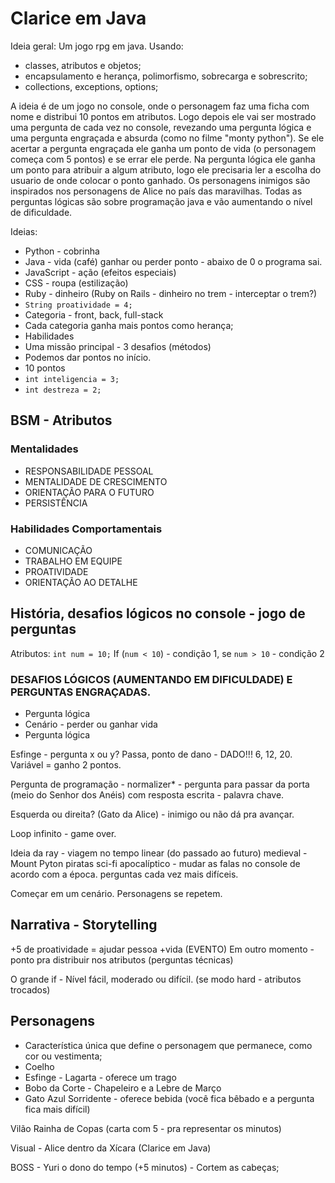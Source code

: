 # Clarice em Java
Ideia geral: 
Um jogo rpg em java. Usando:
* classes, atributos e objetos; 
* encapsulamento e herança, polimorfismo, sobrecarga e sobrescrito;
* collections, exceptions, options;

A ideia é de um jogo no console, onde o personagem faz uma ficha com nome e distribui 10 pontos em atributos. Logo depois ele vai ser mostrado uma pergunta de cada vez no console, revezando uma pergunta lógica e uma pergunta engraçada e absurda (como no filme "monty python"). Se ele acertar a pergunta engraçada ele ganha um ponto de vida (o personagem começa com 5 pontos) e se errar ele perde. Na pergunta lógica ele ganha um ponto para atribuir a algum atributo, logo ele precisaria ler a escolha do usuario de onde colocar o ponto ganhado.  Os personagens inimigos são inspirados nos personagens de Alice no país das maravilhas. Todas as perguntas lógicas são sobre programação java e vão aumentando o nível de dificuldade.

Ideias:
* Python - cobrinha
* Java - vida (café) ganhar ou perder ponto - abaixo de 0 o programa sai.
* JavaScript - ação (efeitos especiais)
* CSS - roupa (estilização)
* Ruby - dinheiro (Ruby on Rails - dinheiro no trem - interceptar o trem?)
* `String proatividade = 4;`
* Categoria - front, back, full-stack
* Cada categoria ganha mais pontos como herança;
* Habilidades
* Uma missão principal - 3 desafios (métodos)
* Podemos dar pontos no início.
* 10 pontos
* `int inteligencia = 3;`
* `int destreza = 2;`

## BSM - Atributos
### Mentalidades 
- RESPONSABILIDADE PESSOAL
- MENTALIDADE DE CRESCIMENTO
- ORIENTAÇÃO PARA O FUTURO
- PERSISTÊNCIA

### Habilidades Comportamentais
- COMUNICAÇÃO
- TRABALHO EM EQUIPE
- PROATIVIDADE
- ORIENTAÇÃO AO DETALHE


## História, desafios lógicos no console - jogo de perguntas
Atributos: `int num = 10;` If (`num < 10`) - condição 1, se `num > 10` - condição 2

### DESAFIOS LÓGICOS (AUMENTANDO EM DIFICULDADE) E PERGUNTAS ENGRAÇADAS.
* Pergunta lógica
* Cenário - perder ou ganhar vida
* Pergunta lógica

Esfinge - pergunta x ou y? Passa, ponto de dano - DADO!!! 6, 12, 20. Variável = ganho 2 pontos.

Pergunta de programação - normalizer* - pergunta para passar da porta (meio do Senhor dos Anéis) com resposta escrita - palavra chave.

Esquerda ou direita? (Gato da Alice) - inimigo ou não dá pra avançar.

Loop infinito - game over.

Ideia da ray - viagem no tempo linear (do passado ao futuro) medieval - Mount Pyton piratas sci-fi apocalíptico - mudar as falas no console de acordo com a época. perguntas cada vez mais difíceis.

Começar em um cenário.
Personagens se repetem.

## Narrativa - Storytelling
+5 de proatividade = ajudar pessoa +vida (EVENTO)
Em outro momento - ponto pra distribuir nos atributos (perguntas técnicas)

O grande if - Nível fácil, moderado ou difícil. (se modo hard - atributos trocados)

## Personagens
* Característica única que define o personagem que permanece, como cor ou vestimenta;
* Coelho
* Esfinge - Lagarta - oferece um trago
* Bobo da Corte - Chapeleiro e a Lebre de Março
* Gato Azul Sorridente - oferece bebida (você fica bêbado e a pergunta fica mais difícil)

Vilão Rainha de Copas (carta com 5 - pra representar os minutos)

Visual - Alice dentro da Xícara (Clarice em Java)

BOSS - Yuri o dono do tempo (+5 minutos) - Cortem as cabeças;

